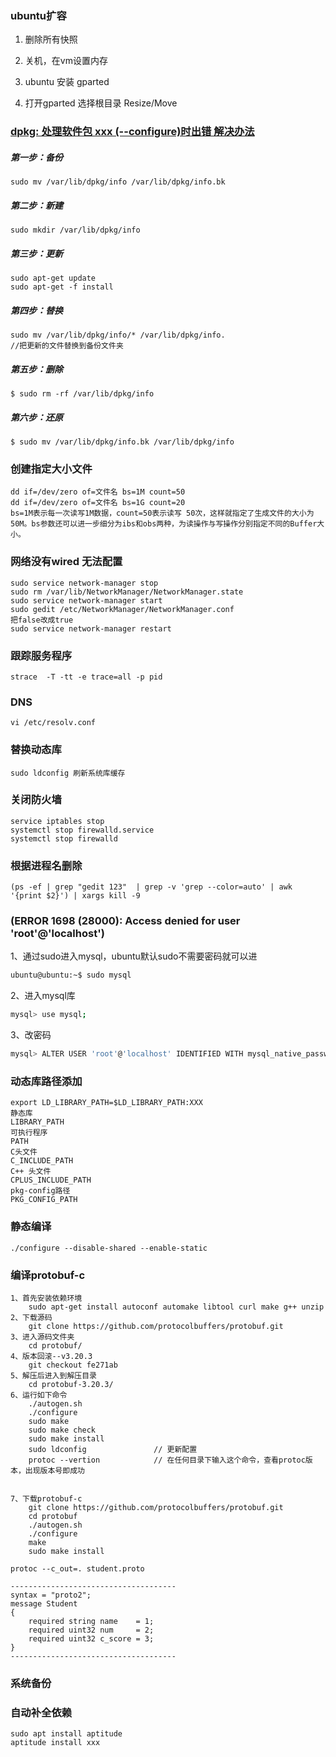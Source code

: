 ### ubuntu扩容

1. 删除所有快照

2. 关机，在vm设置内存

3. ubuntu 安装 gparted

4. 打开gparted   选择根目录  Resize/Move

   

### [dpkg: 处理软件包 xxx (--configure)时出错 解决办法 ](https://www.cnblogs.com/dylancao/p/10226090.html)

##### 第一步：备份

```
sudo mv /var/lib/dpkg/info /var/lib/dpkg/info.bk
```

##### 第二步：新建

```
sudo mkdir /var/lib/dpkg/info
```

##### 第三步：更新

```
sudo apt-get update
sudo apt-get -f install
```

##### 第四步：替换

```
sudo mv /var/lib/dpkg/info/* /var/lib/dpkg/info.
//把更新的文件替换到备份文件夹
```

##### 第五步：删除

`$ sudo rm -rf /var/lib/dpkg/info` 


##### 第六步：还原

`$ sudo mv /var/lib/dpkg/info.bk /var/lib/dpkg/info` 

### 创建指定大小文件

```
dd if=/dev/zero of=文件名 bs=1M count=50
dd if=/dev/zero of=文件名 bs=1G count=20
bs=1M表示每一次读写1M数据，count=50表示读写 50次，这样就指定了生成文件的大小为50M。bs参数还可以进一步细分为ibs和obs两种，为读操作与写操作分别指定不同的Buffer大小。
```

### 网络没有wired 无法配置

```
sudo service network-manager stop
sudo rm /var/lib/NetworkManager/NetworkManager.state
sudo service network-manager start
sudo gedit /etc/NetworkManager/NetworkManager.conf
把false改成true
sudo service network-manager restart

```

### 跟踪服务程序

```
strace  -T -tt -e trace=all -p pid
```

### DNS

```
vi /etc/resolv.conf
```

### 替换动态库

```
sudo ldconfig 刷新系统库缓存
```

### 关闭防火墙

```
service iptables stop
systemctl stop firewalld.service 
systemctl stop firewalld
```

### 根据进程名删除

```
(ps -ef | grep "gedit 123"  | grep -v 'grep --color=auto' | awk '{print $2}') | xargs kill -9
```

### (ERROR 1698 (28000): Access denied for user 'root'@'localhost')

1、通过sudo进入mysql，ubuntu默认sudo不需要密码就可以进

```bash
ubuntu@ubuntu:~$ sudo mysql
```

2、进入mysql库

```bash
mysql> use mysql;
```

3、改密码

```bash
mysql> ALTER USER 'root'@'localhost' IDENTIFIED WITH mysql_native_password BY '123456';
```

### 动态库路径添加

```
export LD_LIBRARY_PATH=$LD_LIBRARY_PATH:XXX
静态库
LIBRARY_PATH
可执行程序
PATH
C头文件
C_INCLUDE_PATH
C++ 头文件
CPLUS_INCLUDE_PATH
pkg-config路径
PKG_CONFIG_PATH	
```

### 静态编译

```
./configure --disable-shared --enable-static
```

### 编译protobuf-c

```
1、首先安装依赖环境
	sudo apt-get install autoconf automake libtool curl make g++ unzip
2、下载源码
	git clone https://github.com/protocolbuffers/protobuf.git
3、进入源码文件夹
	cd protobuf/
4、版本回滚--v3.20.3
	git checkout fe271ab	
5、解压后进入到解压目录
	cd protobuf-3.20.3/
6、运行如下命令
	./autogen.sh
	./configure
	sudo make
	sudo make check
	sudo make install
	sudo ldconfig				// 更新配置
	protoc --vertion            // 在任何目录下输入这个命令，查看protoc版本，出现版本号即成功


7、下载protobuf-c
    git clone https://github.com/protocolbuffers/protobuf.git
    cd protobuf
    ./autogen.sh
    ./configure
    make
    sudo make install

protoc --c_out=. student.proto

-------------------------------------
syntax = "proto2";
message Student
{
    required string name    = 1;
    required uint32 num     = 2;
    required uint32 c_score = 3;
}
-------------------------------------
```





### 系统备份





### 自动补全依赖

```
sudo apt install aptitude
aptitude install xxx
```

